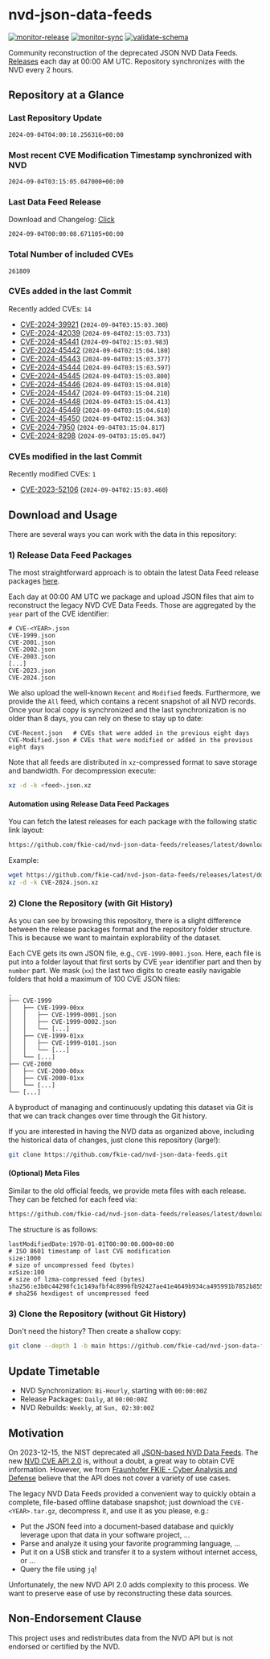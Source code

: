 # nvd-json-data-feeds

[![monitor-release](https://github.com/fkie-cad/nvd-json-data-feeds/actions/workflows/monitor_release.yml/badge.svg)](https://github.com/fkie-cad/nvd-json-data-feeds/actions/workflows/monitor_release.yml)
[![monitor-sync](https://github.com/fkie-cad/nvd-json-data-feeds/actions/workflows/monitor_sync.yml/badge.svg)](https://github.com/fkie-cad/nvd-json-data-feeds/actions/workflows/monitor_sync.yml)
[![validate-schema](https://github.com/fkie-cad/nvd-json-data-feeds/actions/workflows/validate_schema.yml/badge.svg)](https://github.com/fkie-cad/nvd-json-data-feeds/actions/workflows/validate_schema.yml)

Community reconstruction of the deprecated JSON NVD Data Feeds.
[Releases](https://github.com/fkie-cad/nvd-json-data-feeds/releases/latest) each day at 00:00 AM UTC.
Repository synchronizes with the NVD every 2 hours.

## Repository at a Glance

### Last Repository Update

```plain
2024-09-04T04:00:18.256316+00:00
```

### Most recent CVE Modification Timestamp synchronized with NVD

```plain
2024-09-04T03:15:05.047000+00:00
```

### Last Data Feed Release

Download and Changelog: [Click](https://github.com/fkie-cad/nvd-json-data-feeds/releases/latest)

```plain
2024-09-04T00:00:08.671105+00:00
```

### Total Number of included CVEs

```plain
261809
```

### CVEs added in the last Commit

Recently added CVEs: `14`

- [CVE-2024-39921](CVE-2024/CVE-2024-399xx/CVE-2024-39921.json) (`2024-09-04T03:15:03.300`)
- [CVE-2024-42039](CVE-2024/CVE-2024-420xx/CVE-2024-42039.json) (`2024-09-04T02:15:03.733`)
- [CVE-2024-45441](CVE-2024/CVE-2024-454xx/CVE-2024-45441.json) (`2024-09-04T02:15:03.983`)
- [CVE-2024-45442](CVE-2024/CVE-2024-454xx/CVE-2024-45442.json) (`2024-09-04T02:15:04.180`)
- [CVE-2024-45443](CVE-2024/CVE-2024-454xx/CVE-2024-45443.json) (`2024-09-04T03:15:03.377`)
- [CVE-2024-45444](CVE-2024/CVE-2024-454xx/CVE-2024-45444.json) (`2024-09-04T03:15:03.597`)
- [CVE-2024-45445](CVE-2024/CVE-2024-454xx/CVE-2024-45445.json) (`2024-09-04T03:15:03.800`)
- [CVE-2024-45446](CVE-2024/CVE-2024-454xx/CVE-2024-45446.json) (`2024-09-04T03:15:04.010`)
- [CVE-2024-45447](CVE-2024/CVE-2024-454xx/CVE-2024-45447.json) (`2024-09-04T03:15:04.210`)
- [CVE-2024-45448](CVE-2024/CVE-2024-454xx/CVE-2024-45448.json) (`2024-09-04T03:15:04.413`)
- [CVE-2024-45449](CVE-2024/CVE-2024-454xx/CVE-2024-45449.json) (`2024-09-04T03:15:04.610`)
- [CVE-2024-45450](CVE-2024/CVE-2024-454xx/CVE-2024-45450.json) (`2024-09-04T02:15:04.363`)
- [CVE-2024-7950](CVE-2024/CVE-2024-79xx/CVE-2024-7950.json) (`2024-09-04T03:15:04.817`)
- [CVE-2024-8298](CVE-2024/CVE-2024-82xx/CVE-2024-8298.json) (`2024-09-04T03:15:05.047`)


### CVEs modified in the last Commit

Recently modified CVEs: `1`

- [CVE-2023-52106](CVE-2023/CVE-2023-521xx/CVE-2023-52106.json) (`2024-09-04T02:15:03.460`)


## Download and Usage

There are several ways you can work with the data in this repository:

### 1) Release Data Feed Packages

The most straightforward approach is to obtain the latest Data Feed release packages [here](https://github.com/fkie-cad/nvd-json-data-feeds/releases/latest).

Each day at 00:00 AM UTC we package and upload JSON files that aim to reconstruct the legacy NVD CVE Data Feeds.
Those are aggregated by the `year` part of the CVE identifier:

```
# CVE-<YEAR>.json
CVE-1999.json
CVE-2001.json
CVE-2002.json
CVE-2003.json
[...]
CVE-2023.json
CVE-2024.json
```

We also upload the well-known `Recent` and `Modified` feeds.
Furthermore, we provide the `All` feed, which contains a recent snapshot of all NVD records.
Once your local copy is synchronized and the last synchronization is no older than 8 days, you can rely on these to stay up to date:

```plain
CVE-Recent.json   # CVEs that were added in the previous eight days
CVE-Modified.json # CVEs that were modified or added in the previous eight days
```

Note that all feeds are distributed in `xz`-compressed format to save storage and bandwidth.
For decompression execute:

```sh
xz -d -k <feed>.json.xz
```

#### Automation using Release Data Feed Packages

You can fetch the latest releases for each package with the following static link layout:

```sh
https://github.com/fkie-cad/nvd-json-data-feeds/releases/latest/download/CVE-<YEAR>.json.xz
```

Example:

```sh
wget https://github.com/fkie-cad/nvd-json-data-feeds/releases/latest/download/CVE-2024.json.xz
xz -d -k CVE-2024.json.xz
```

### 2) Clone the Repository (with Git History)

As you can see by browsing this repository, there is a slight difference between the release packages format and the repository folder structure.
This is because we want to maintain explorability of the dataset.

Each CVE gets its own JSON file, e.g., `CVE-1999-0001.json`.
Here, each file is put into a folder layout that first sorts by CVE `year` identifier part and then by `number` part.
We mask (`xx`) the last two digits to create easily navigable folders that hold a maximum of 100 CVE JSON files:

```plain
.
├── CVE-1999
│   ├── CVE-1999-00xx
│   │   ├── CVE-1999-0001.json
│   │   ├── CVE-1999-0002.json
│   │   └── [...]
│   ├── CVE-1999-01xx
│   │   ├── CVE-1999-0101.json
│   │   └── [...]
│   └── [...]
├── CVE-2000
│   ├── CVE-2000-00xx
│   ├── CVE-2000-01xx
│   └── [...]
└── [...]
```

A byproduct of managing and continuously updating this dataset via Git is that we can track changes over time through the Git history.

If you are interested in having the NVD data as organized above, including the historical data of changes, just clone this repository (large!):

```sh
git clone https://github.com/fkie-cad/nvd-json-data-feeds.git
```

#### (Optional) Meta Files

Similar to the old official feeds, we provide meta files with each release. They can be fetched for each feed via:

```sh
https://github.com/fkie-cad/nvd-json-data-feeds/releases/latest/download/CVE-<YEAR>.meta
```

The structure is as follows:

```plain
lastModifiedDate:1970-01-01T00:00:00.000+00:00                          # ISO 8601 timestamp of last CVE modification
size:1000                                                               # size of uncompressed feed (bytes)
xzSize:100                                                              # size of lzma-compressed feed (bytes)
sha256:e3b0c44298fc1c149afbf4c8996fb92427ae41e4649b934ca495991b7852b855 # sha256 hexdigest of uncompressed feed
```

### 3) Clone the Repository (without Git History)

Don't need the history? Then create a shallow copy:

```sh
git clone --depth 1 -b main https://github.com/fkie-cad/nvd-json-data-feeds.git
```


## Update Timetable

* NVD Synchronization: `Bi-Hourly`, starting with `00:00:00Z`
* Release Packages: `Daily`, at `00:00:00Z`
* NVD Rebuilds: `Weekly`, at `Sun, 02:30:00Z`


## Motivation

On 2023-12-15, the NIST deprecated all [JSON-based NVD Data Feeds](https://nvd.nist.gov/vuln/data-feeds#divRetirementBanner-1).
The new [NVD CVE API 2.0](https://nvd.nist.gov/developers/vulnerabilities) is, without a doubt, a great way to obtain CVE information.
However, we from [Fraunhofer FKIE - Cyber Analysis and Defense](https://www.fkie.fraunhofer.de/en/departments/cad.html) believe that the API does not cover a variety of use cases.

The legacy NVD Data Feeds provided a convenient way to quickly obtain a complete, file-based offline database snapshot; just download the `CVE-<YEAR>.tar.gz`, decompress it, and use it as you please, e.g.:

- Put the JSON feed into a document-based database and quickly leverage upon that data in your software project, ...
- Parse and analyze it using your favorite programming language, ...
- Put it on a USB stick and transfer it to a system without internet access, or ...
- Query the file using `jq`!

Unfortunately, the new NVD API 2.0 adds complexity to this process.
We want to preserve ease of use by reconstructing these data sources.

## Non-Endorsement Clause

This project uses and redistributes data from the NVD API but is not endorsed or certified by the NVD.